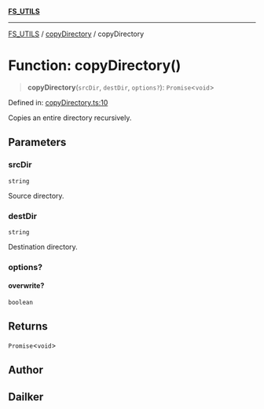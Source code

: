 [**FS_UTILS**](../../README.md)

***

[FS_UTILS](../../README.md) / [copyDirectory](../README.md) / copyDirectory

# Function: copyDirectory()

> **copyDirectory**(`srcDir`, `destDir`, `options?`): `Promise`\<`void`\>

Defined in: [copyDirectory.ts:10](https://github.com/dailker/everyutil-js/blob/7799f3f003cb23f425be3f1c83c38483e2648188/src/fs/copyDirectory.ts#L10)

Copies an entire directory recursively.

## Parameters

### srcDir

`string`

Source directory.

### destDir

`string`

Destination directory.

### options?

#### overwrite?

`boolean`

## Returns

`Promise`\<`void`\>

## Author

## Dailker
